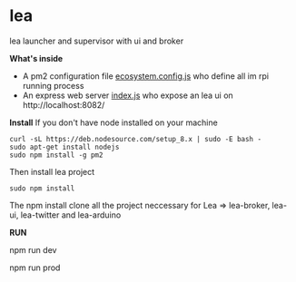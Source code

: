# lea
lea launcher and supervisor with ui and broker

**What's inside**
* A pm2 configuration file [ecosystem.config.js](ecosystem.config.js) who define all im rpi running process
* An express web server [index.js](index.js) who expose an lea ui on http://localhost:8082/ 


**Install**
If you don't have node installed on your machine
```
curl -sL https://deb.nodesource.com/setup_8.x | sudo -E bash -
sudo apt-get install nodejs
sudo npm install -g pm2
```

Then install lea project
```
sudo npm install
```
The npm install clone all the project neccessary for Lea => lea-broker, lea-ui, lea-twitter and lea-arduino

**RUN**

npm run dev

npm run prod
